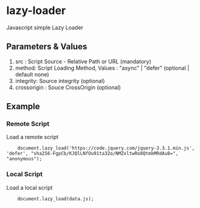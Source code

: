 
# lazy-loader
Javascript simple Lazy Loader

## Parameters & Values
1. src : Script Source - Relative Path or URL (mandatory)
2. method: Script Loading Method, Values : "async" | "defer" (optional | default none)
3. integrity: Source integrity (optional)
4. crossorigin : Souce CrossOrigin (optional)

## Example

### Remote Script
Load a remote script
```
    document.lazy_load('https://code.jquery.com/jquery-3.3.1.min.js', 'defer', "sha256-FgpCb/KJQlLNfOu91ta32o/NMZxltwRo8QtmkMRdAu8=", "anonymous");

```
### Local Script
Load a local script
```
    document.lazy_load(data.js);

```

